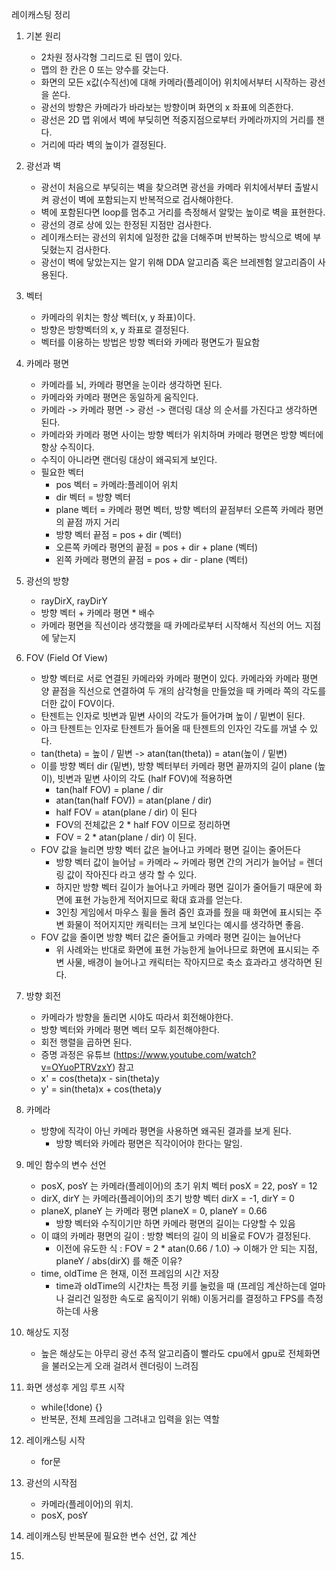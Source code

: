 레이캐스팅 정리

1. 기본 원리
	- 2차원 정사각형 그리드로 된 맵이 있다.
	- 맵의 한 칸은 0 또는 양수를 갖는다.
	- 화면의 모든 x값(수직선)에 대해 카메라(플레이어) 위치에서부터 시작하는 광선을 쏜다.
	- 광선의 방향은 카메라가 바라보는 방향이며 화면의 x 좌표에 의존한다.
	- 광선은 2D 맵 위에서 벽에 부딪히면 적중지점으로부터 카메라까지의 거리를 잰다.
	- 거리에 따라 벽의 높이가 결정된다.

2. 광선과 벽
	- 광선이 처음으로 부딪히는 벽을 찾으려면 광선을 카메라 위치에서부터 출발시켜 광선이 벽에 포함되는지 반복적으로 검사해야한다.
	- 벽에 포함된다면 loop를 멈추고 거리를 측정해서 알맞는 높이로 벽을 표현한다.
	- 광선의 경로 상에 있는 한정된 지점만 검사한다.
	- 레이캐스터는 광선의 위치에 일정한 값을 더해주며 반복하는 방식으로 벽에 부딪혔는지 검사한다.
	- 광선이 벽에 닿았는지는 알기 위해 DDA 알고리즘 혹은 브레젠험 알고리즘이 사용된다.

3. 벡터
	- 카메라의 위치는 항상 벡터(x, y 좌표)이다.
	- 방향은 방향벡터의 x, y 좌표로 결정된다.
	- 벡터를 이용하는 방법은 방향 벡터와 카메라 평면도가 필요함

4. 카메라 평면
	- 카메라를 뇌, 카메라 평면을 눈이라 생각하면 된다.
	- 카메라와 카메라 평면은 동일하게 움직인다.
	- 카메라 -> 카메라 평면 -> 광선 -> 랜더링 대상 의 순서를 가진다고 생각하면 된다.
	- 카메라와 카메라 평면 사이는 방향 벡터가 위치하며 카메라 평면은 방향 벡터에 항상 수직이다.
	- 수직이 아니라면 랜더링 대상이 왜곡되게 보인다.
	- 필요한 벡터
		- pos 벡터 = 카메라:플레이어 위치
		- dir 벡터 = 방향 벡터
		- plane 벡터 = 카메라 평면 벡터, 방향 벡터의 끝점부터 오른쪽 카메라 평면의 끝점 까지 거리
		- 방향 벡터 끝점 = pos + dir (벡터)
		- 오른쪽 카메라 평면의 끝점 = pos + dir + plane (벡터)
		- 왼쪽 카메라 평면의 끝점 = pos + dir - plane (벡터)

5. 광선의 방향
	- rayDirX, rayDirY
	- 방향 벡터 + 카메라 평면 * 배수
	- 카메라 평면을 직선이라 생각했을 때 카메라로부터 시작해서 직선의 어느 지점에 닿는지

6. FOV (Field Of View)
	- 방향 벡터로 서로 연결된 카메라와 카메라 평면이 있다. 카메라와 카메라 평면 양 끝점을 직선으로 연결하여 두 개의 삼각형을 만들었을 때 카메라 쪽의 각도를 더한 값이 FOV이다.
	- 탄젠트는 인자로 빗변과 밑변 사이의 각도가 들어가며 높이 / 밑변이 된다.
	- 아크 탄젠트는 인자로 탄젠트가 들어올 때 탄젠트의 인자인 각도를 꺼낼 수 있다.
	- tan(theta) = 높이 / 밑변 -> atan(tan(theta)) = atan(높이 / 밑변)
	- 이를 방향 벡터 dir (밑변), 방향 벡터부터 카메라 평면 끝까지의 길이 plane (높이), 빗변과 밑변 사이의 각도 (half FOV)에 적용하면
		- tan(half FOV) = plane / dir
		- atan(tan(half FOV)) = atan(plane / dir)
		- half FOV = atan(plane / dir) 이 된다
		- FOV의 전체값은 2 * half FOV 이므로 정리하면
		- FOV = 2 * atan(plane / dir) 이 된다.
	- FOV 값을 늘리면 방향 벡터 값은 늘어나고 카메라 평면 길이는 줄어든다
		- 방향 벡터 값이 늘어남 = 카메라 ~ 카메라 평면 간의 거리가 늘어남 = 렌더링 값이 작아진다 라고 생각 할 수 있다.
		- 하지만 방향 벡터 길이가 늘어나고 카메라 평면 길이가 줄어들기 때문에 화면에 표현 가능한게 적어지므로 확대 효과를 얻는다.
		- 3인칭 게임에서 마우스 휠을 돌려 줌인 효과를 줬을 때 화면에 표시되는 주변 화물이 적어지지만 캐릭터는 크게 보인다는 예시를 생각하면 좋음.
	- FOV 값을 줄이면 방향 벡터 값은 줄어들고 카메라 평면 길이는 늘어난다
		- 위 사례와는 반대로 화면에 표현 가능한게 늘어나므로 화면에 표시되는 주변 사물, 배경이 늘어나고 캐릭터는 작아지므로 축소 효과라고 생각하면 된다.

7. 방향 회전
	- 카메라가 방향을 돌리면 시야도 따라서 회전해야한다.
	- 방향 벡터와 카메라 평면 벡터 모두 회전해야한다.
	- 회전 행렬을 곱하면 된다.
	- 증명 과정은 유튜브 (https://www.youtube.com/watch?v=OYuoPTRVzxY) 참고
	- x' = cos(theta)x - sin(theta)y
	- y' = sin(theta)x + cos(theta)y

8. 카메라
	- 방향에 직각이 아닌 카메라 평면을 사용하면 왜곡된 결과를 보게 된다.
		- 방향 벡터와 카메라 평면은 직각이어야 한다는 말임.

9. 메인 함수의 변수 선언
	- posX, posY 는 카메라(플레이어)의 초기 위치 벡터 posX = 22, posY = 12
	- dirX, dirY 는 카메라(플레이어)의 초기 방향 벡터 dirX = -1, dirY = 0
	- planeX, planeY 는 카메라 평면 planeX = 0, planeY = 0.66
		- 방향 벡터와 수직이기만 하면 카메라 평면의 길이는 다양할 수 있음
	- 이 떄의 카메라 평면의 길이 : 방향 벡터의 길이 의 비율로 FOV가 결정된다.
		- 이전에 유도한 식 : FOV = 2 * atan(0.66 / 1.0) -> 이해가 안 되는 지점, planeY / abs(dirX) 를 해준 이유?
	- time, oldTime 은 현재, 이전 프레임의 시간 저장
		- time과 oldTime의 시간차는 특정 키를 눌렀을 때 (프레임 계산하는데 얼마나 걸리건 일정한 속도로 움직이기 위해) 이동거리를 결정하고 FPS를 측정하는데 사용

10. 해상도 지정
	- 높은 해상도는 아무리 광선 추적 알고리즘이 빨라도 cpu에서 gpu로 전체화면을 불러오는게 오래 걸려서 렌더링이 느려짐

11. 화면 생성후 게임 루프 시작
	- while(!done) {}
	- 반복문, 전체 프레임을 그려내고 입력을 읽는 역할

12. 레이캐스팅 시작
	- for문

13. 광선의 시작점
	- 카메라(플레이어)의 위치.
	- posX, posY

14. 레이캐스팅 반복문에 필요한 변수 선언, 값 계산

15. 